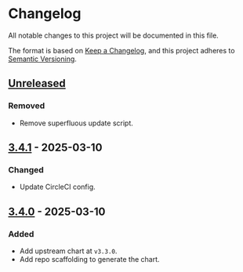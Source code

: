 # Changelog

All notable changes to this project will be documented in this file.

The format is based on [Keep a Changelog](https://keepachangelog.com/en/1.0.0/),
and this project adheres to [Semantic Versioning](https://semver.org/spec/v2.0.0.html).

## [Unreleased]

### Removed

- Remove superfluous update script.

## [3.4.1] - 2025-03-10

### Changed

- Update CircleCI config.

## [3.4.0] - 2025-03-10

### Added

- Add upstream chart at `v3.3.0`.
- Add repo scaffolding to generate the chart.

[Unreleased]: https://github.com/giantswarm/vsphere-csi-driver-app/compare/v3.4.1...HEAD
[3.4.1]: https://github.com/giantswarm/vsphere-csi-driver-app/compare/v3.4.0...v3.4.1
[3.4.0]: https://github.com/giantswarm/vsphere-csi-driver-app/releases/tag/v3.4.0
